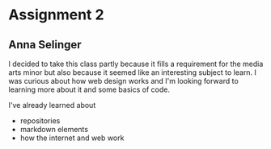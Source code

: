 # Assignment 2
## Anna Selinger

I decided to take this class partly because it fills a requirement for the media arts minor but also because it seemed like an interesting subject to learn. I was curious about how web design works and I'm looking forward to learning more about it and some basics of code.

I've already learned about
- repositories
- markdown elements
- how the internet and web work
